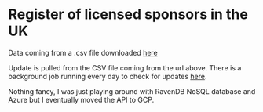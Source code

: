 # Register of licensed sponsors in the UK

Data coming from a .csv file downloaded [here](https://www.gov.uk/government/publications/register-of-licensed-sponsors-workers)

Update is pulled from the CSV file coming from the url above. There is a background job running every day to check for updates [here](https://github.com/alinangnaiba/sponsorship-scout-bg/tree/master).

Nothing fancy, I was just playing around with RavenDB NoSQL database and Azure but I eventually moved the API to GCP.


